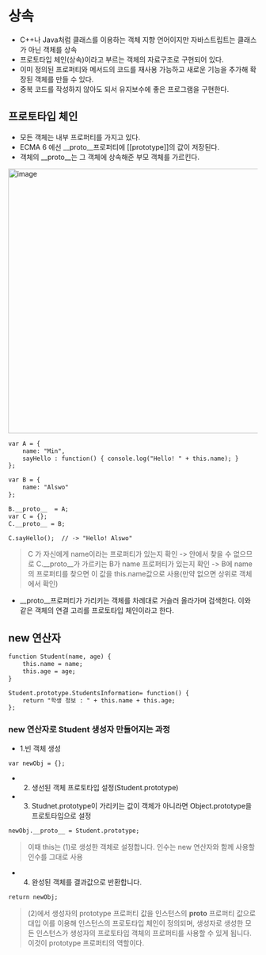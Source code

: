 # 상속

* C++나 Java처럼 클래스를 이용하는 객체 지향 언어이지만 자바스트립트는 클래스가 아닌 객체를 상속
* 프로토타입 체인(상속)이라고 부르는 객체의 자료구조로 구현되어 있다.
* 이미 정의된 프로퍼티와 메서드의 코드를 재사용 가능하고 새로운 기능을 추가해 확장된 객체를 만들 수 있다. 
* 중복 코드를 작성하지 않아도 되서 유지보수에 좋은 프로그램을 구현한다.

## 프로토타입 체인

* 모든 객체는 내부 프로퍼티를 가지고 있다.
* ECMA 6 에선 __proto__프로퍼티에 [[prototype]]의 값이 저장된다.
* 객체의 __proto__는 그 객체에 상속해준 부모 객체를 가르킨다.

<img width="535" alt="image" src="https://user-images.githubusercontent.com/92145785/181489586-8be2c808-7cfa-4c0c-800e-8070c01daffd.png">


~~~html
var A = {
	name: "Min",
	sayHello : function() { console.log("Hello! " + this.name); }
};

var B = {
	name: "Alswo"
};

B.__proto__  = A;
var C = {};
C.__proto__ = B;

C.sayHello();  // -> "Hello! Alswo"
~~~

> C 가 자신에게 name이라는 프로퍼티가 있는지 확인 -> 안에서 찾을 수 없으므로 C.__proto__가 가르키는 B가 name 프로퍼티가 있는지 확인 -> B에 name의 프로퍼티를 찾으면  이 값을 this.name값으로 사용(만약 없으면 상위로 객체에서 확인)

* __proto__프로퍼티가 가리키는 객체를 차례대로 거슬러 올라가며 검색한다. 이와 같은 객체의 연결 고리를 프로토타입 체인이라고 한다.

## new 연산자

~~~html
function Student(name, age) {
	this.name = name;
	this.age = age;
}

Student.prototype.StudentsInformation= function() {
	return "학생 정보 : " + this.name + this.age;
};
~~~

### new 연산자로 Student 생성자 만들어지는 과정

* 1.빈 객체 생성
~~~html
var newObj = {};
~~~
* 2. 생선된 객체 프로토타입 설정(Student.prototype)
* 3. Studnet.prototype이 가리키는 값이 객체가 아니라면 Object.prototype을 프로토타입으로 설정
~~~html
newObj.__proto__ = Student.prototype;
~~~
> 이때 this는 (1)로 생성한 객체로 설정합니다. 인수는 new 연산자와 함께 사용할 인수를 그대로 사용


* 4. 완성된 객체를 결과값으로 반환합니다.
~~~html
return newObj;
~~~

> (2)에서 생성자의 prototype 프로퍼티 값을 인스턴스의 __proto__ 프로퍼티 값으로 대입 이를 이용해 인스턴스의 프로토타입 체인이 정의되며, 생성자로 생성한 모든 인스턴스가 생성자의 프로토타입 객체의 프로퍼티를 사용할 수 있게 됩니다. 이것이 prototype 프로퍼티의 역할이다.


